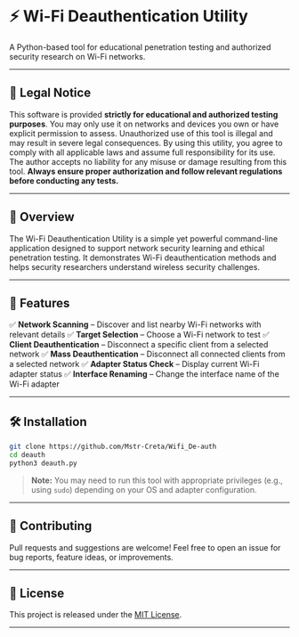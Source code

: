# ⚡ Wi-Fi Deauthentication Utility

A Python-based tool for educational penetration testing and authorized security research on Wi-Fi networks.

---

## 🚨 Legal Notice

This software is provided **strictly for educational and authorized testing purposes**. You may only use it on networks and devices you own or have explicit permission to assess. Unauthorized use of this tool is illegal and may result in severe legal consequences. By using this utility, you agree to comply with all applicable laws and assume full responsibility for its use. The author accepts no liability for any misuse or damage resulting from this tool. **Always ensure proper authorization and follow relevant regulations before conducting any tests.**

---

## 📝 Overview

The Wi-Fi Deauthentication Utility is a simple yet powerful command-line application designed to support network security learning and ethical penetration testing. It demonstrates Wi-Fi deauthentication methods and helps security researchers understand wireless security challenges.

---

## 🚀 Features

✅ **Network Scanning** – Discover and list nearby Wi-Fi networks with relevant details
✅ **Target Selection** – Choose a Wi-Fi network to test
✅ **Client Deauthentication** – Disconnect a specific client from a selected network
✅ **Mass Deauthentication** – Disconnect all connected clients from a selected network
✅ **Adapter Status Check** – Display current Wi-Fi adapter status
✅ **Interface Renaming** – Change the interface name of the Wi-Fi adapter

---

## 🛠️ Installation

```bash
git clone https://github.com/Mstr-Creta/Wifi_De-auth
cd deauth
python3 deauth.py
```

> **Note:** You may need to run this tool with appropriate privileges (e.g., using `sudo`) depending on your OS and adapter configuration.

---

## 🤝 Contributing

Pull requests and suggestions are welcome! Feel free to open an issue for bug reports, feature ideas, or improvements.

---

## 📄 License

This project is released under the [MIT License](LICENSE).

---

